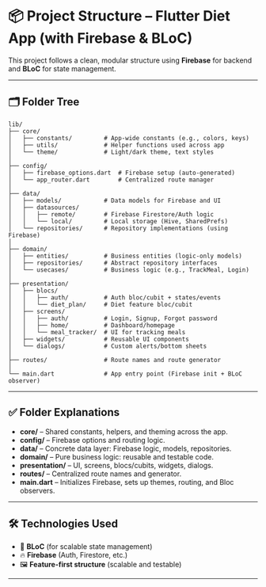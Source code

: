 # 📦 Project Structure – Flutter Diet App (with Firebase & BLoC)

This project follows a clean, modular structure using **Firebase** for backend and **BLoC** for state management.

---

## 🗂️ Folder Tree

```plaintext
lib/
├── core/
│   ├── constants/         # App-wide constants (e.g., colors, keys)
│   ├── utils/             # Helper functions used across app
│   └── theme/             # Light/dark theme, text styles
│
├── config/
│   ├── firebase_options.dart  # Firebase setup (auto-generated)
│   └── app_router.dart        # Centralized route manager
│
├── data/
│   ├── models/            # Data models for Firebase and UI
│   ├── datasources/
│   │   ├── remote/        # Firebase Firestore/Auth logic
│   │   └── local/         # Local storage (Hive, SharedPrefs)
│   └── repositories/      # Repository implementations (using Firebase)
│
├── domain/
│   ├── entities/          # Business entities (logic-only models)
│   ├── repositories/      # Abstract repository interfaces
│   └── usecases/          # Business logic (e.g., TrackMeal, Login)
│
├── presentation/
│   ├── blocs/
│   │   ├── auth/          # Auth bloc/cubit + states/events
│   │   └── diet_plan/     # Diet feature bloc/cubit
│   ├── screens/
│   │   ├── auth/          # Login, Signup, Forgot password
│   │   ├── home/          # Dashboard/homepage
│   │   └── meal_tracker/  # UI for tracking meals
│   ├── widgets/           # Reusable UI components
│   └── dialogs/           # Custom alerts/bottom sheets
│
├── routes/                # Route names and route generator
│
└── main.dart              # App entry point (Firebase init + BLoC observer)
```


---

## ✅ Folder Explanations

- **core/** – Shared constants, helpers, and theming across the app.
- **config/** – Firebase options and routing logic.
- **data/** – Concrete data layer: Firebase logic, models, repositories.
- **domain/** – Pure business logic: reusable and testable code.
- **presentation/** – UI, screens, blocs/cubits, widgets, dialogs.
- **routes/** – Centralized route names and generator.
- **main.dart** – Initializes Firebase, sets up themes, routing, and Bloc observers.

---

## 🛠️ Technologies Used
- 🧠 **BLoC** (for scalable state management)
- 🔥 **Firebase** (Auth, Firestore, etc.)
- 🖼️ **Feature-first structure** (scalable and testable)

---

